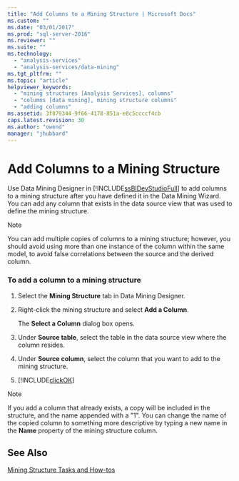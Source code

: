 ```yaml
---
title: "Add Columns to a Mining Structure | Microsoft Docs"
ms.custom: ""
ms.date: "03/01/2017"
ms.prod: "sql-server-2016"
ms.reviewer: ""
ms.suite: ""
ms.technology: 
  - "analysis-services"
  - "analysis-services/data-mining"
ms.tgt_pltfrm: ""
ms.topic: "article"
helpviewer_keywords: 
  - "mining structures [Analysis Services], columns"
  - "columns [data mining], mining structure columns"
  - "adding columns"
ms.assetid: 3f879344-9f66-4178-851a-e8c5ccccf4cb
caps.latest.revision: 30
ms.author: "owend"
manager: "jhubbard"
---
```

# Add Columns to a Mining Structure
  Use Data Mining Designer in [!INCLUDE[ssBIDevStudioFull](../../a9notintoc/includes/ssbidevstudiofull-md.md)] to add columns to a mining structure after you have defined it in the Data Mining Wizard. You can add any column that exists in the data source view that was used to define the mining structure.  
  
> [!NOTE]  
>  You can add multiple copies of columns to a mining structure; however, you should avoid using more than one instance of the column within the same model, to avoid false correlations between the source and the derived column.  
  
### To add a column to a mining structure  
  
1.  Select the **Mining Structure** tab in Data Mining Designer.  
  
2.  Right-click the mining structure and select **Add a Column**.  
  
     The **Select a Column** dialog box opens.  
  
3.  Under **Source table**, select the table in the data source view where the column resides.  
  
4.  Under **Source column**, select the column that you want to add to the mining structure.  
  
5.  [!INCLUDE[clickOK](../../a9notintoc/includes/clickok-md.md)]  
  
> [!NOTE]  
>  If you add a column that already exists, a copy will be included in the structure, and the name appended with a "1". You can change the name of the copied column to something more descriptive by typing a new name in the **Name** property of the mining structure column.  
  
## See Also  
 [Mining Structure Tasks and How-tos](../../analysis-services/data-mining/mining-structure-tasks-and-how-tos.md)  
  
  